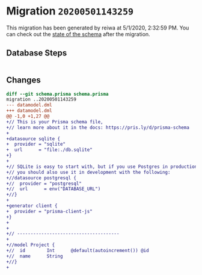 # Migration `20200501143259`

This migration has been generated by reiwa at 5/1/2020, 2:32:59 PM.
You can check out the [state of the schema](./schema.prisma) after the migration.

## Database Steps

```sql

```

## Changes

```diff
diff --git schema.prisma schema.prisma
migration ..20200501143259
--- datamodel.dml
+++ datamodel.dml
@@ -1,0 +1,27 @@
+// This is your Prisma schema file,
+// learn more about it in the docs: https://pris.ly/d/prisma-schema
+
+datasource sqlite {
+  provider = "sqlite"
+  url      = "file:./db.sqlite"
+}
+
+// SQLite is easy to start with, but if you use Postgres in production
+// you should also use it in development with the following:
+//datasource postgresql {
+//  provider = "postgresql"
+//  url      = env("DATABASE_URL")
+//}
+
+generator client {
+  provider = "prisma-client-js"
+}
+
+
+// --------------------------------------
+
+//model Project {
+//  id        Int      @default(autoincrement()) @id
+//  name      String
+//}
+
```


